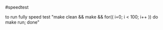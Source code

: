 #speedtest

to run fully speed test
"make clean && make && for(( i=0; i < 100; i++ )) do make run; done"
